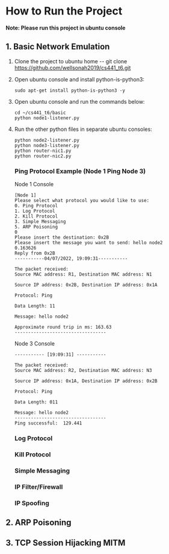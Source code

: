 # How to Run the Project
**Note: Please run this project in ubuntu console**
## 1. Basic Network Emulation
1. Clone the project to ubuntu home -- git clone https://github.com/wellsonah2019/cs441_t6.git
2. Open ubuntu console and install python-is-python3:
    ```
    sudo apt-get install python-is-python3 -y
    ```
3. Open ubuntu console and run the commands below:
    ```
    cd ~/cs441_t6/basic
    python node1-listener.py
    ```
4. Run the other python files in separate ubuntu consoles:
    ```
    python node2-listener.py
    python node3-listener.py
    python router-nic1.py
    python router-nic2.py
    ```
    ### Ping Protocol Example (Node 1 Ping Node 3)
    Node 1 Console
    ```
    [Node 1]
    Please select what protocol you would like to use:
    0. Ping Protocol
    1. Log Protocol
    2. Kill Protocol
    3. Simple Messaging
    5. ARP Poisoning
    0
    Please insert the destination: 0x2B
    Please insert the message you want to send: hello node2
    0.163626
    Reply from 0x2B
    -----------04/07/2022, 19:09:31-----------

    The packet received:
    Source MAC address: R1, Destination MAC address: N1

    Source IP address: 0x2B, Destination IP address: 0x1A

    Protocol: Ping

    Data Length: 11

    Message: hello node2

    Approximate round trip in ms: 163.63
    ----------------------------------
    ```

    Node 3 Console
    ```
    ----------- [19:09:31] -----------

    The packet received:
    Source MAC address: R2, Destination MAC address: N3

    Source IP address: 0x1A, Destination IP address: 0x2B

    Protocol: Ping

    Data Length: 011

    Message: hello node2
    ----------------------------------
    Ping successful:  129.441
    ```

    ### Log Protocol

    ### Kill Protocol

    ### Simple Messaging
    
    ### IP Filter/Firewall
    
    ### IP Spoofing

## 2. ARP Poisoning

## 3. TCP Session Hijacking MITM
